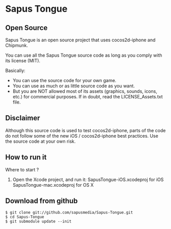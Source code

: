 # Sapus Tongue #

## Open Source ##

Sapus Tongue is an open source project that uses cocos2d-iphone and Chipmunk.

You can use all the Sapus Tongue source code as long as you comply with its license (MIT).

Basically:

- You can use the source code for your own game.
- You can use as much or as little source code as you want.
- But you are NOT allowed most of its assets (graphics, sounds, icons, etc.) for commercial purposes. If in doubt, read the LICENSE_Assets.txt file.

## Disclaimer ##

Although this source code is used to test cocos2d-iphone, parts of the code do not follow some of the new iOS / cocos2d-iphone best practices.
Use the source code at your own risk.


## How to run it ##

Where to start ?

1. Open the Xcode project, and run it:
	SapusTongue-iOS.xcodeproj  for iOS
	SapusTongue-mac.xcodeproj  for OS X


## Download from github ##

    $ git clone git://github.com/sapusmedia/Sapus-Tongue.git
    $ cd Sapus-Tongue
    $ git submodule update --init

